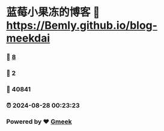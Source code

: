 # 蓝莓小果冻的博客 :link: https://Bemly.github.io/blog-meekdai 
### :page_facing_up: [8](https://Bemly.github.io/blog-meekdai/tag.html) 
### :speech_balloon: 2 
### :hibiscus: 40841 
### :alarm_clock: 2024-08-28 00:23:23 
### Powered by :heart: [Gmeek](https://github.com/Meekdai/Gmeek)
